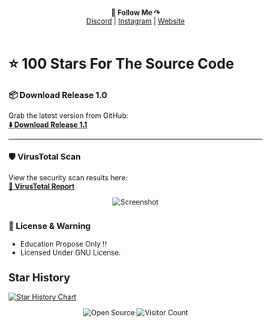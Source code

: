<p align='center'>
  <b>📌 Follow Me ↷</b><br>  
  <a href="https://discord.com/users/994296793070325771">Discord</a> |
  <a href="https://instagram.com/lonely.ida">Instagram</a> |
  <a href="https://0x1.social/">Website</a><br><br>
</p>



# ⭐ 100 Stars For The Source Code
### 📦 Download Release 1.0  
Grab the latest version from GitHub:  
[**⬇️ Download Release 1.1**](https://github.com/user-attachments/files/21120407/Release.1.1.zip)

---

### 🛡️ VirusTotal Scan  
View the security scan results here:  
[**📌 VirusTotal Report**](https://www.virustotal.com/gui/file/74791b405bfa81123d92f6a2f62466b140cff39610f953ddb487f2fe1943833a/detection)

<p align="center">
   <img src="https://github.com/user-attachments/assets/1a0821c4-15d9-4b3e-b1e8-0dcb15045ac8" alt="Screenshot">
</p>


##

### 📜 License & Warning

- Education Propose Only !!
- Licensed Under GNU License.

## Star History

<a href="https://star-history.com/#LeetIDA/Ez-Ban&Date">
 <picture>
   <source media="(prefers-color-scheme: dark)" srcset="https://api.star-history.com/svg?repos=LeetIDA/Ez-Ban&type=Date&theme=dark" />
   <source media="(prefers-color-scheme: light)" srcset="https://api.star-history.com/svg?repos=LeetIDA/Ez-Ban&type=Date" />
   <img alt="Star History Chart" src="https://api.star-history.com/svg?repos=LeetIDA/Ez-Ban&type=Date" />
 </picture>
</a>

<p align="center">
  <img src="https://badges.frapsoft.com/os/v3/open-source.svg?v=103" alt="Open Source">
  <img src="https://visitor-badge.laobi.icu/badge?page_id=LeetIDA.Ez-Ban" alt="Visitor Count">
</p>
